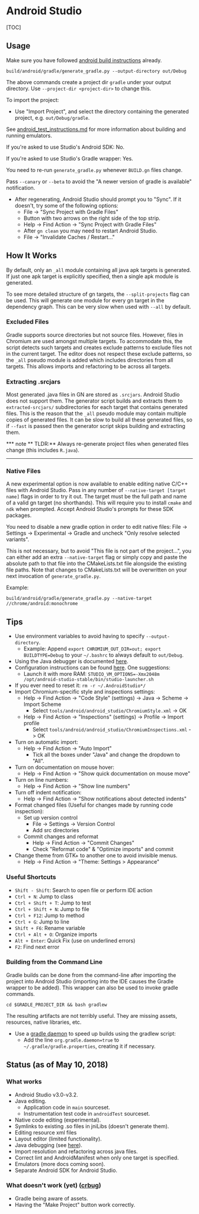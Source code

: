 # Android Studio

[TOC]

## Usage

Make sure you have followed
[android build instructions](android_build_instructions.md) already.

```shell
build/android/gradle/generate_gradle.py --output-directory out/Debug
```

The above commands create a project dir `gradle` under your output directory.
Use `--project-dir <project-dir>` to change this.

To import the project:
* Use "Import Project", and select the directory containing the generated
  project, e.g. `out/Debug/gradle`.

See [android_test_instructions.md](android_test_instructions.md#Using-Emulators)
for more information about building and running emulators.

If you're asked to use Studio's Android SDK: No.

If you're asked to use Studio's Gradle wrapper: Yes.

You need to re-run `generate_gradle.py` whenever `BUILD.gn` files change.

Pass `--canary` or `--beta` to avoid the "A newer version of gradle is
available" notification.

* After regenerating, Android Studio should prompt you to "Sync". If it
  doesn't, try some of the following options:
    * File -&gt; "Sync Project with Gradle Files"
    * Button with two arrows on the right side of the top strip.
    * Help -&gt; Find Action -&gt; "Sync Project with Gradle Files"
    * After `gn clean` you may need to restart Android Studio.
    * File -&gt; "Invalidate Caches / Restart..."

## How It Works

By default, only an `_all` module containing all java apk targets is generated.
If just one apk target is explicitly specified, then a single apk module is
generated.

To see more detailed structure of gn targets, the `--split-projects` flag can
be used. This will generate one module for every gn target in the dependency
graph. This can be very slow when used with `--all` by default.

### Excluded Files

Gradle supports source directories but not source files. However, files in
Chromium are used amongst multiple targets. To accommodate this, the script
detects such targets and creates exclude patterns to exclude files not in the
current target. The editor does not respect these exclude patterns, so the
`_all` pseudo module is added which includes directories from all targets. This
allows imports and refactoring to be across all targets.

### Extracting .srcjars

Most generated .java files in GN are stored as `.srcjars`. Android Studio does
not support them. The generator script builds and extracts them to
`extracted-srcjars/` subdirectories for each target that contains generated
files. This is the reason that the `_all` pseudo module may contain multiple
copies of generated files. It can be slow to build all these generated files,
so if `--fast` is passed then the generator script skips building and
extracting them.

*** note
** TLDR:** Always re-generate project files when generated files change (this
includes `R.java`).
***

### Native Files

A new experimental option is now available to enable editing native C/C++ files
with Android Studio. Pass in any number of `--native-target [target name]` flags
in order to try it out. The target must be the full path and name of a valid gn
target (no shorthands). This will require you to install `cmake` and `ndk` when
prompted. Accept Android Studio's prompts for these SDK packages.

You need to disable a new gradle option in order to edit native files:
File -&gt; Settings -&gt; Experimental
-&gt; Gradle and uncheck "Only resolve selected variants".

This is not necessary, but to avoid "This file is not part of the project...",
you can either add an extra `--native-target` flag or simply copy and paste the
absolute path to that file into the CMakeLists.txt file alongside the existing
file paths. Note that changes to CMakeLists.txt will be overwritten on your next
invocation of `generate_gradle.py`.

Example:

```shell
build/android/gradle/generate_gradle.py --native-target //chrome/android:monochrome
```

## Tips

* Use environment variables to avoid having to specify `--output-directory`.
    * Example: Append `export CHROMIUM_OUT_DIR=out; export BUILDTYPE=Debug` to
      your `~/.bashrc` to always default to `out/Debug`.
* Using the Java debugger is documented [here](android_debugging_instructions.md#android-studio).
* Configuration instructions can be found
  [here](http://tools.android.com/tech-docs/configuration). One suggestions:
    * Launch it with more RAM:
      `STUDIO_VM_OPTIONS=-Xmx2048m /opt/android-studio-stable/bin/studio-launcher.sh`
* If you ever need to reset it: `rm -r ~/.AndroidStudio*/`
* Import Chromium-specific style and inspections settings:
    * Help -&gt; Find Action -&gt; "Code Style" (settings) -&gt; Java -&gt;
      Scheme -&gt; Import Scheme
        * Select `tools/android/android_studio/ChromiumStyle.xml` -&gt; OK
    * Help -&gt; Find Action -&gt; "Inspections" (settings) -&gt;
      Profile -&gt; Import profile
        * Select `tools/android/android_studio/ChromiumInspections.xml` -&gt; OK
* Turn on automatic import:
    * Help -&gt; Find Action -&gt; "Auto Import"
        * Tick all the boxes under "Java" and change the dropdown to "All".
* Turn on documentation on mouse hover:
    * Help -&gt; Find Action -&gt; "Show quick documentation on mouse move"
* Turn on line numbers:
    * Help -&gt; Find Action -&gt; "Show line numbers"
* Turn off indent notification:
    * Help -&gt; Find Action -&gt; "Show notifications about detected indents"
* Format changed files (Useful for changes made by running code inspection):
    * Set up version control
        * File -&gt; Settings -&gt; Version Control
        * Add src directories
    * Commit changes and reformat
        * Help -&gt; Find Action -&gt; "Commit Changes"
        * Check "Reformat code" & "Optimize imports" and commit
* Change theme from GTK+ to another one to avoid invisible menus.
    * Help -&gt; Find Action -&gt; "Theme: Settings > Appearance"

### Useful Shortcuts

* `Shift - Shift`: Search to open file or perform IDE action
* `Ctrl + N`: Jump to class
* `Ctrl + Shift + T`: Jump to test
* `Ctrl + Shift + N`: Jump to file
* `Ctrl + F12`: Jump to method
* `Ctrl + G`: Jump to line
* `Shift + F6`: Rename variable
* `Ctrl + Alt + O`: Organize imports
* `Alt + Enter`: Quick Fix (use on underlined errors)
* `F2`: Find next error

### Building from the Command Line

Gradle builds can be done from the command-line after importing the project
into Android Studio (importing into the IDE causes the Gradle wrapper to be
added). This wrapper can also be used to invoke gradle commands.

    cd $GRADLE_PROJECT_DIR && bash gradlew

The resulting artifacts are not terribly useful. They are missing assets,
resources, native libraries, etc.

* Use a
  [gradle daemon](https://docs.gradle.org/2.14.1/userguide/gradle_daemon.html)
  to speed up builds using the gradlew script:
    * Add the line `org.gradle.daemon=true` to `~/.gradle/gradle.properties`,
      creating it if necessary.

## Status (as of May 10, 2018)

### What works

* Android Studio v3.0-v3.2.
* Java editing.
    * Application code in `main` sourceset.
    * Instrumentation test code in `androidTest` sourceset.
* Native code editing (experimental).
* Symlinks to existing .so files in jniLibs (doesn't generate them).
* Editing resource xml files
* Layout editor (limited functionality).
* Java debugging (see
[here](/docs/android_debugging_instructions.md#Android-Studio)).
* Import resolution and refactoring across java files.
* Correct lint and AndroidManifest when only one target is specified.
* Emulators (more docs coming soon).
* Separate Android SDK for Android Studio.

### What doesn't work (yet) ([crbug](https://bugs.chromium.org/p/chromium/issues/detail?id=620034))

* Gradle being aware of assets.
* Having the "Make Project" button work correctly.
